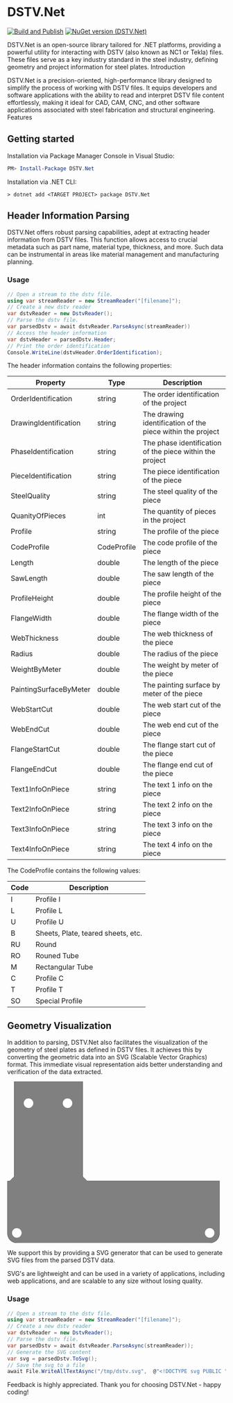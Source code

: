 # DSTV.Net
[![Build and Publish](https://github.com/Baseflow/DSTV.Net/actions/workflows/BUILD_TEST_DSTV_NET.yml/badge.svg)](https://github.com/tluijken/task-endurer/actions/workflows/PUBLISH_PACKAGES.yml)
[![NuGet version (DSTV.Net)](https://img.shields.io/nuget/v/DSTV.Net.svg?style=flat-square)](https://www.nuget.org/packages/DSTV.Net/)

DSTV.Net is an open-source library tailored for .NET platforms, providing a powerful utility for interacting with DSTV (also known as NC1 or Tekla) files. These files serve as a key industry standard in the steel industry, defining geometry and project information for steel plates.
Introduction

DSTV.Net is a precision-oriented, high-performance library designed to simplify the process of working with DSTV files. It equips developers and software applications with the ability to read and interpret DSTV file content effortlessly, making it ideal for CAD, CAM, CNC, and other software applications associated with steel fabrication and structural engineering.
Features

## Getting started

Installation via Package Manager Console in Visual Studio:

```powershell
PM> Install-Package DSTV.Net
```

Installation via .NET CLI:

```console
> dotnet add <TARGET PROJECT> package DSTV.Net
```

## Header Information Parsing

DSTV.Net offers robust parsing capabilities, adept at extracting header information from DSTV files. This function allows access to crucial metadata such as part name, material type, thickness, and more. Such data can be instrumental in areas like material management and manufacturing planning.

### Usage
```C#
// Open a stream to the dstv file.
using var streamReader = new StreamReader("[filename]");
// Create a new dstv reader
var dstvReader = new DstvReader();
// Parse the dstv file.
var parsedDstv = await dstvReader.ParseAsync(streamReader))
// Access the header information
var dstvHeader = parsedDstv.Header;
// Print the order identification
Console.WriteLine(dstvHeader.OrderIdentification);
``` 

The header information contains the following properties:

| Property | Type | Description                                                                |
| --- | --- |----------------------------------------------------------------------------------|
| OrderIdentification | string | The order identification of the project                       |
| DrawingIdentification | string | The drawing identification of the piece within the project  |
| PhaseIdentification | string | The phase identification of the piece within the project      |
| PieceIdentification | string | The piece identification of the piece                         |
| SteelQuality | string | The steel quality of the piece                                       |
| QuanityOfPieces | int | The quantity of pieces in the project                                |
| Profile | string | The profile of the piece                                                  |
| CodeProfile | CodeProfile | The code profile of the piece                                    |
| Length | double | The length of the piece                                                    |
| SawLength | double | The saw length of the piece                                             |
| ProfileHeight | double | The profile height of the piece                                     |
| FlangeWidth | double | The flange width of the piece                                         |
| WebThickness | double | The web thickness of the piece                                       |
| Radius | double | The radius of the piece                                                    |
| WeightByMeter | double | The weight by meter of the piece                                    |
| PaintingSurfaceByMeter | double | The painting surface by meter of the piece                 |
| WebStartCut | double | The web start cut of the piece                                        |
| WebEndCut | double | The web end cut of the piece                                            |
| FlangeStartCut | double | The flange start cut of the piece                                  |
| FlangeEndCut | double | The flange end cut of the piece                                      |
| Text1InfoOnPiece | string | The text 1 info on the piece                                     |
| Text2InfoOnPiece | string | The text 2 info on the piece                                     |
| Text3InfoOnPiece | string | The text 3 info on the piece                                     |
| Text4InfoOnPiece | string | The text 4 info on the piece                                     |

The CodeProfile contains the following values:

| Code | Description |
| --- | --- |
| I | Profile I |
| L | Profile L |
| U | Profile U |
| B | Sheets, Plate, teared sheets, etc. |
| RU | Round |
| RO | Rouned Tube |
| M | Rectangular Tube |
| C | Profile C |
| T | Profile T |
| SO | Special Profile |

## Geometry Visualization

In addition to parsing, DSTV.Net also facilitates the visualization of the geometry of steel plates as defined in DSTV files. It achieves this by converting the geometric data into an SVG (Scalable Vector Graphics) format. This immediate visual representation aids better understanding and verification of the data extracted.

<svg viewBox="0 0 490 372" width="490" height="372" xmlns="http://www.w3.org/2000/svg"><path d="M0,229.72 L6,229.19 L16,219.19 L16,0 L174,0 L174,219.19 L184,229.19 L490,229.19 L490,345.59 Q490,372.59,463,372.59 L27,372.59 Q0,372.59,0,345.59 L0,229.72" fill="gray" stroke="black" stroke-width="0.5"></path><circle cx="22.000" cy="349.000" r="11.000" fill="white"></circle><circle cx="49" cy="50" r="11" fill="white"></circle><circle cx="139" cy="50" r="11" fill="white"></circle><circle cx="467.000" cy="349.000" r="11.000" fill="white"></circle></svg>

We support this by providing a SVG generator that can be used to generate SVG files from the parsed DSTV data.

SVG's are lightweight and can be used in a variety of applications, including web applications, and are scalable to any size without losing quality.

### Usage
```C#
// Open a stream to the dstv file.
using var streamReader = new StreamReader("[filename]");
// Create a new dstv reader
var dstvReader = new DstvReader();
// Parse the dstv file.
var parsedDstv = await dstvReader.ParseAsync(streamReader));
// Generate the SVG content
var svg = parsedDstv.ToSvg();
// Save the svg to a file
await File.WriteAllTextAsync("/tmp/dstv.svg",  @"<!DOCTYPE svg PUBLIC ""-//W3C//DTD SVG 1.1//EN"" ""http://www.w3.org/Graphics/SVG/1.1/DTD/svg11.dtd"">" + Environment.NewLine + svg).ConfigureAwait(false);
```

Feedback is highly appreciated. Thank you for choosing DSTV.Net - happy coding!